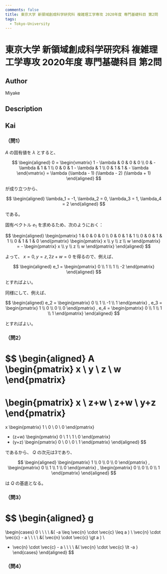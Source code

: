 ```yaml
---
comments: false
title: 東京大学 新領域創成科学研究科 複雑理工学専攻 2020年度 専門基礎科目 第2問
tags:
  - Tokyo-University
---
```

# 東京大学 新領域創成科学研究科 複雑理工学専攻 2020年度 専門基礎科目 第2問

## **Author**
Miyake

## **Description**

## **Kai**
### （問1）
$A$ の固有値を $\lambda$ とすると、

$$
\begin{aligned}
0 =
\begin{vmatrix}
1 - \lambda & 0 & 0 & 0 \\
0 & - \lambda & 1 & 1 \\
0 & 0 & 1 - \lambda & 1 \\
0 & 1 & 1 & - \lambda
\end{vmatrix}
= \lambda (\lambda - 1) (\lambda - 2) (\lambda + 1)
\end{aligned}
$$

が成り立つから、

$$
\begin{aligned}
\lambda_1 = -1,
\lambda_2 = 0,
\lambda_3 = 1,
\lambda_4 = 2
\end{aligned}
$$

である。

固有ベクトル $e_1$ を求めるため、次のようにおく：

$$
\begin{aligned}
\begin{pmatrix}
1 & 0 & 0 & 0 \\
0 & 0 & 1 & 1 \\
0 & 0 & 1 & 1 \\
0 & 1 & 1 & 0
\end{pmatrix}
\begin{pmatrix} x \\ y \\ z \\ w \end{pmatrix}
= -
\begin{pmatrix} x \\ y \\ z \\ w \end{pmatrix}
\end{aligned}
$$

よって、 $x=0, y=z, 2z+w=0$ を得るので、例えば、

$$
\begin{aligned}
e_1 =
\begin{pmatrix} 0 \\ 1 \\ 1 \\ -2 \end{pmatrix}
\end{aligned}
$$

とすればよい。

同様にして、例えば、

$$
\begin{aligned}
e_2 = \begin{pmatrix} 0 \\ 1 \\ -1 \\ 1 \end{pmatrix}
,
e_3 = \begin{pmatrix} 1 \\ 0 \\ 0 \\ 0 \end{pmatrix}
,
e_4 = \begin{pmatrix} 0 \\ 1 \\ 1 \\ 1 \end{pmatrix}
\end{aligned}
$$

とすればよい。

### （問2）

$$
\begin{aligned}
A \begin{pmatrix} x \\ y \\ z \\ w \end{pmatrix}
=
\begin{pmatrix} x \\ z+w \\ z+w \\ y+z \end{pmatrix}
=
x \begin{pmatrix} 1 \\ 0 \\ 0 \\ 0 \end{pmatrix}
+ (z+w) \begin{pmatrix} 0 \\ 1 \\ 1 \\ 0 \end{pmatrix}
+ (y+z) \begin{pmatrix} 0 \\ 0 \\ 0 \\ 1 \end{pmatrix}
\end{aligned}
$$

であるから、 $Q$ の次元は3であり、

$$
\begin{aligned}
\begin{pmatrix} 1 \\ 0 \\ 0 \\ 0 \end{pmatrix}
,
\begin{pmatrix} 0 \\ 1 \\ 1 \\ 0 \end{pmatrix}
,
\begin{pmatrix} 0 \\ 0 \\ 0 \\ 1 \end{pmatrix}
\end{aligned}
$$

は $Q$ の基底となる。

### （問3）

$$
\begin{aligned}
g
=
\begin{cases}
0 \ \ \ \ &( -a \leq \vec{n} \cdot \vec{c} \leq a )
\\
\vec{n} \cdot \vec{c} - a \ \ \ \ &( \vec{n} \cdot \vec{c} \gt a )
\\
- \vec{n} \cdot \vec{c} - a \ \ \ \ &( \vec{n} \cdot \vec{c} \lt -a )
\end{cases}
\end{aligned}
$$

### （問4）